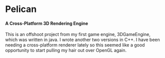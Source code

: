 # Pelican
#### A Cross-Platform 3D Rendering Engine
This is an offshoot project from my first game engine, 3DGameEngine, which was written in
java. I wrote another two versions in C++. I have been needing a cross-platform renderer
lately so this seemed like a good opportunity to start pulling my hair out over OpenGL
again.